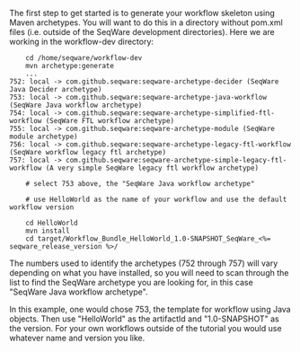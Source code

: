 The first step to get started is to generate your workflow skeleton using Maven 
archetypes. You will want to do this in a directory without pom.xml files (i.e. 
outside of the SeqWare development directories).  Here we are working in the workflow-dev directory: 
         
        cd /home/seqware/workflow-dev
        mvn archetype:generate 
        ... 
	752: local -> com.github.seqware:seqware-archetype-decider (SeqWare Java Decider archetype)
	753: local -> com.github.seqware:seqware-archetype-java-workflow (SeqWare Java workflow archetype)
	754: local -> com.github.seqware:seqware-archetype-simplified-ftl-workflow (SeqWare FTL workflow archetype)
	755: local -> com.github.seqware:seqware-archetype-module (SeqWare module archetype)
	756: local -> com.github.seqware:seqware-archetype-legacy-ftl-workflow (SeqWare workflow legacy ftl archetype)
	757: local -> com.github.seqware:seqware-archetype-simple-legacy-ftl-workflow (A very simple SeqWare legacy ftl workflow archetype)
 
        # select 753 above, the "SeqWare Java workflow archetype" 
	
        # use HelloWorld as the name of your workflow and use the default workflow version 
	
        cd HelloWorld 
        mvn install 
        cd target/Workflow_Bundle_HelloWorld_1.0-SNAPSHOT_SeqWare_<%= seqware_release_version %>/ 
 
The numbers used to identify  the archetypes (752 through 757) will vary 
depending on what you have installed, so you will need to scan through the list 
to find the SeqWare archetype you are looking for, in this case "SeqWare Java workflow archetype". 
 
In this example, one would chose 753, the template for workflow using Java 
objects.  Then use "HelloWorld" as the artifactId and "1.0-SNAPSHOT" as the version. 
For your own workflows outside of the tutorial you would use whatever name and version 
you like. 
